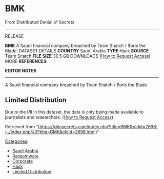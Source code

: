 

# BMK

From Distributed Denial of Secrets

---------------------------------------------------------------------------- --------------
RELEASE

**BMK**
A Saudi financial company breached by Team Snatch / Boris the Blade.
DATASET DETAILS
**COUNTRY**                                   Saudi Arabia
**TYPE**                                        Hack
**SOURCE**                                   Team Snatch
**FILE SIZE**                                    30.5 GB
DOWNLOADS [(How to Request Access)](Contact.html#Request_Access "Contact")
MORE
**REFERENCES**

**EDITOR NOTES**

---------------------------------------------------------------------------- --------------

A Saudi financial company breached by Team Snatch / Boris the Blade.

## Limited Distribution

Due to the PII in this dataset, the data is only being made available to
journalists and researchers. [(How to Request
Access)](Contact.html#Request_Access "Contact")

Retrieved from
"[https://ddosecrets.com/index.php?title=BMK&oldid=2698](../index.php%3Ftitle=BMK&oldid=2698.html)"

[Categories](./Special:Categories.html "Special:Categories"):

-   [Saudi Arabia](./Category:Saudi_Arabia.html "Category:Saudi Arabia")
-   [Ransomware](./Category:Ransomware.html "Category:Ransomware")
-   [Corporate](./Category:Corporate.html "Category:Corporate")
-   [Hack](./Category:Hack.html "Category:Hack")
-   [Limited
Distribution](./Category:Limited_Distribution.html "Category:Limited Distribution")
